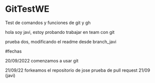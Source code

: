 # GitTestWE
Test de comandos y funciones de git y gh

hola soy javi, estoy probando trabajar en team con git

prueba dos, modificando el readme desde branch_javi

#fechas

20/09/2022 comenzamos a usar git 

21/09/22 forkeamos el repositorio de jose
prueba de pull request 21/09 (javi)

